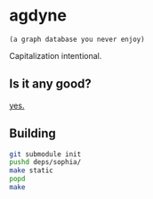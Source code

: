 # agdyne
`(a graph database you never enjoy)`

Capitalization intentional.

## Is it any good?

[yes.](https://news.ycombinator.com/item?id=3067434)

## Building

```bash
git submodule init
pushd deps/sophia/
make static
popd
make
````
